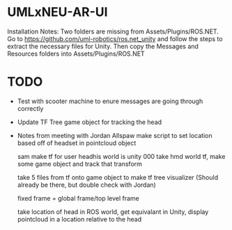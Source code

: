 # UMLxNEU-AR-UI

Installation Notes:
Two folders are missing from Assets/Plugins/ROS.NET. Go to https://github.com/uml-robotics/ros.net_unity and follow the steps to extract the necessary files for Unity. Then copy the Messages and Resources folders into Assets/Plugins/ROS.NET

# TODO
- Test with scooter machine to enure messages are going through correctly
- Update TF Tree game object for tracking the head
- Notes from meeting with Jordan Allspaw
    make script to set location based off of headset in pointcloud object
    
    sam make tf for user headhis world is unity 000
    take hmd world tf, make some game object and track that transform

    take 5 files from tf onto game object to make tf tree visualizer (Should already be there, but double check with Jordan)

    fixed frame = global frame/top level frame

    take location of head in ROS world, get equivalant in Unity, display pointcloud in a location relative to the head
